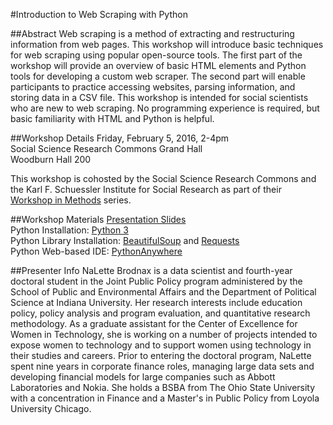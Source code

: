 #Introduction to Web Scraping with Python

##Abstract
Web scraping is a method of extracting and restructuring information from web pages.  This workshop will introduce basic techniques for web scraping using popular open-source tools.  The first part of the workshop will provide an overview of basic HTML elements and Python tools for developing a custom web scraper.  The second part will enable participants to practice accessing websites, parsing information, and storing data in a CSV file.  This workshop is intended for social scientists who are new to web scraping.  No programming experience is required, but basic familiarity with HTML and Python is helpful.

##Workshop Details
Friday, February 5, 2016, 2-4pm  
Social Science Research Commons Grand Hall  
Woodburn Hall 200

This workshop is cohosted by the Social Science Research Commons and the Karl F. Schuessler Institute for Social Research as part of their [Workshop in Methods](http://ssrc.indiana.edu/seminars/wim.shtml) series.


##Workshop Materials
[Presentation Slides](http://ssrc.indiana.edu/seminars/wimdocs/2016-02-05_wim_brodnax_python_slides.pdf)  
Python Installation: [Python 3](https://www.python.org/downloads/)  
Python Library Installation: [BeautifulSoup](http://www.crummy.com/software/BeautifulSoup/bs4/doc/#) and [Requests](http://docs.python-requests.org/en/master/)    
Python Web-based IDE: [PythonAnywhere](www.pythonanywhere.com)


##Presenter Info
NaLette Brodnax is a data scientist and fourth-year doctoral student in the Joint Public Policy program administered by the School of Public and Environmental Affairs and the Department of Political Science at Indiana University.  Her research interests include education policy, policy analysis and program evaluation, and quantitative research methodology.  As a graduate assistant for the Center of Excellence for Women in Technology, she is working on a number of projects intended to expose women to technology and to support women using technology in their studies and careers. Prior to entering the doctoral program, NaLette spent nine years in corporate finance roles, managing large data sets and developing financial models for large companies such as Abbott Laboratories and Nokia.  She holds a BSBA from The Ohio State University with a concentration in Finance and a Master's in Public Policy from Loyola University Chicago.

